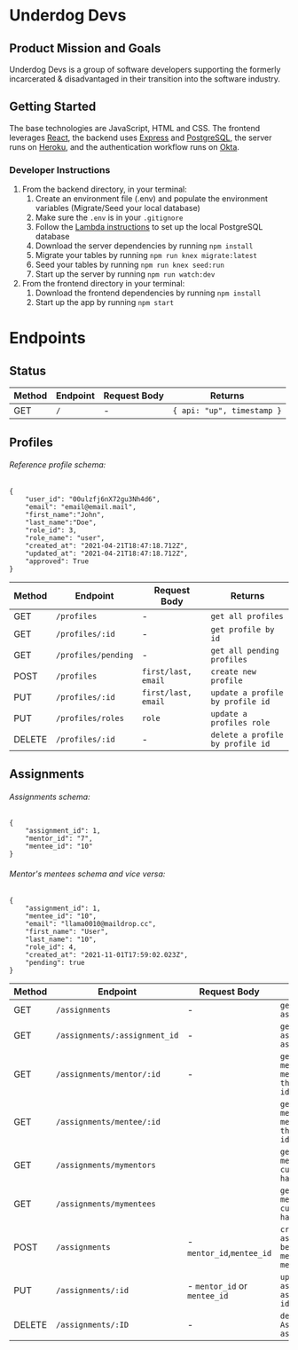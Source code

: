 # Underdog Devs

## Product Mission and Goals

Underdog Devs is a group of software developers supporting the formerly incarcerated & disadvantaged in their transition into the software industry.

## Getting Started

The base technologies are JavaScript, HTML and CSS. The frontend leverages [React](https://reactjs.org/), the backend uses [Express](https://expressjs.com/) and [PostgreSQL](https://www.postgresql.org/), the server runs on [Heroku](heroku.com), and the authentication workflow runs on [Okta](https://developer.okta.com/okta-sdk-nodejs/jsdocs/).

### Developer Instructions

1. From the backend directory, in your terminal:
   1. Create an environment file (.env) and populate the environment variables (Migrate/Seed your local database)
   1. Make sure the `.env` is in your `.gitignore`
   1. Follow the [Lambda instructions](https://docs.labs.lambdaschool.com/api/#setup-postgres) to set up the local PostgreSQL database
   1. Download the server dependencies by running `npm install`
   1. Migrate your tables by running `npm run knex migrate:latest`
   1. Seed your tables by running `npm run knex seed:run`
   1. Start up the server by running `npm run watch:dev`
1. From the frontend directory in your terminal:
   1. Download the frontend dependencies by running `npm install`
   1. Start up the app by running `npm start`

# Endpoints

## Status

| Method | Endpoint | Request Body | Returns                    |
| ------ | -------- | ------------ | -------------------------- |
| GET    | `/`      | -            | `{ api: "up", timestamp }` |

## Profiles

###### Reference profile schema:

    {
        "user_id": "00ulzfj6nX72gu3Nh4d6",
        "email": "email@email.mail",
        "first_name":"John",
        "last_name":"Doe",
        "role_id": 3,
        "role_name": "user",
        "created_at": "2021-04-21T18:47:18.712Z",
        "updated_at": "2021-04-21T18:47:18.712Z",
        "approved": True
    }

| Method | Endpoint            | Request Body        | Returns                          |
| ------ | ------------------- | ------------------- | -------------------------------- |
| GET    | `/profiles`         | -                   | `get all profiles`               |
| GET    | `/profiles/:id`     | -                   | `get profile by id`              |
| GET    | `/profiles/pending` | -                   | `get all pending profiles`       |
| POST   | `/profiles`         | `first/last, email` | `create new profile`             |
| PUT    | `/profiles/:id`     | `first/last, email` | `update a profile by profile id` |
| PUT    | `/profiles/roles`   | `role`              | `update a profiles role`         |
| DELETE | `/profiles/:id`     | -                   | `delete a profile by profile id` |

## Assignments

###### Assignments schema:

    {
        "assignment_id": 1,
        "mentor_id": "7",
        "mentee_id": "10"
    }

###### Mentor's mentees schema and vice versa:

    {
        "assignment_id": 1,
        "mentee_id": "10",
        "email": "llama0010@maildrop.cc",
        "first_name": "User",
        "last_name": "10",
        "role_id": 4,
        "created_at": "2021-11-01T17:59:02.023Z",
        "pending": true
    }

| Method | Endpoint                      | Request Body                 | Returns                                               |
| ------ | ----------------------------- | ---------------------------- | ----------------------------------------------------- |
| GET    | `/assignments`                | -                            | `get all assignments`                                 |
| GET    | `/assignments/:assignment_id` | -                            | `get assignment by assignment id`                     |
| GET    | `/assignments/mentor/:id`     | -                            | `get all the mentees a mentor has by the mentor's id` |
| GET    | `/assignments/mentee/:id`     |                              | `get all the mentors a mentee has by the mentee's id` |
| GET    | `/assignments/mymentors`      |                              | `get all the mentors the current user has`            |
| GET    | `/assignments/mymentees`      |                              | `get all the mentees the current user has`            |
| POST   | `/assignments`                | - `mentor_id`,`mentee_id`    | `create a new assignment between a mentor and mentee` |
| PUT    | `/assignments/:id`            | - `mentor_id` or `mentee_id` | `update a assignment by assignment id,`               |
| DELETE | `/assignments/:ID`            | -                            | `delete Assignment by assignment_id`                  |
